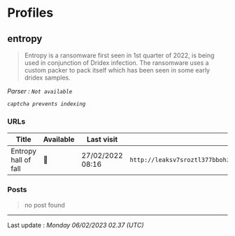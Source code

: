 # Profiles

## **entropy**

> Entropy is a ransomware first seen in 1st quarter of 2022, is being used in conjunction of Dridex infection. The ransomware uses a custom packer to pack itself which has been seen in some early dridex samples. 

_Parser : `Not available`_

_`captcha prevents indexing`_

### URLs
| Title | Available | Last visit | fqdn | Screenshot 
|---|---|---|---|---|
| Entropy hall of fall | 🔴 | 27/02/2022 08:16 | `http://leaksv7sroztl377bbohzl42i3ddlfsxopcb6355zc7olzigedm5agad.onion` | ❌ | 

### Posts

> no post found


 --- 


Last update : _Monday 06/02/2023 02.37 (UTC)_
